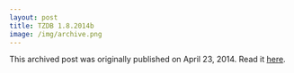 ```yaml
---
layout: post
title: TZDB 1.8.2014b
image: /img/archive.png
---
```

This archived post was originally published on April 23, 2014. Read it [here](/alex.ciobanu.org/index7414.html).
